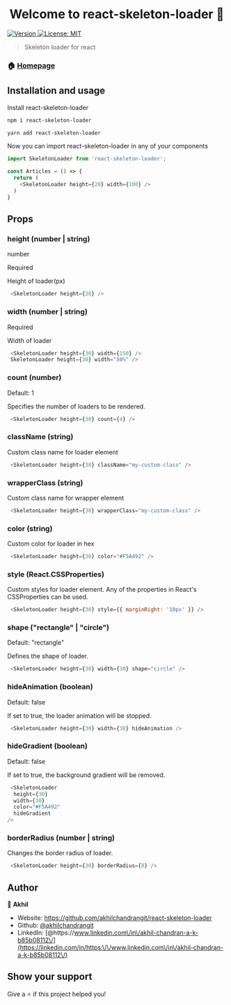 <h1 align="center">Welcome to react-skeleton-loader 👋</h1>
<p>
  <a href="https://www.npmjs.com/package/react-skeleton-loader" target="_blank">
    <img alt="Version" src="https://img.shields.io/npm/v/react-skeleton-loader.svg">
  </a>
  <a href="#" target="_blank">
    <img alt="License: MIT" src="https://img.shields.io/badge/License-MIT-yellow.svg" />
  </a>
</p>

> Skeleton loader for react

### 🏠 [Homepage](https://github.com/akhilchandrangit/react-skeleton-loader)

## Installation and usage

Install react-skeleton-loader 

```sh
npm i react-skeleton-loader
```
```sh
yarn add react-skeleton-loader
```

Now you can import react-skeleton-loader in any of your components

```javascript
import SkeletonLoader from 'react-skeleton-loader';

const Articles = () => {
  return (
    <SkeletonLoader height={20} width={100} />
  )
}
```

## Props
### height (number | string)
number

Required

Height of loader(px)
```javascript
 <SkeletonLoader height={30} />
```
### width (number | string)
Required

Width of loader
```javascript
 <SkeletonLoader height={30} width={150} />
 SkeletonLoader height={30} width="50%" />
```
### count (number)

Default: 1

Specifies the number of loaders to be rendered.
```javascript
 <SkeletonLoader height={30} count={4} />
```
### className (string)

Custom class name for loader element
```javascript
 <SkeletonLoader height={30} className="my-custom-class" />
```

### wrapperClass (string)

Custom class name for wrapper element
```javascript
 <SkeletonLoader height={30} wrapperClass="my-custom-class" />
```

### color (string)

Custom color for loader in hex
```javascript
 <SkeletonLoader height={30} color="#F5A492" />
```

### style (React.CSSProperties)

Custom styles for loader element. Any of the properties in React's CSSProperties can be used.
```javascript
 <SkeletonLoader height={30} style={{ marginRight: '10px' }} />
```

### shape ("rectangle" | "circle")

Default: "rectangle"

Defines the shape of loader.
```javascript
 <SkeletonLoader height={30} width={30} shape="circle" />
```

### hideAnimation (boolean)

Default: false

If set to true, the loader animation will be stopped.
```javascript
 <SkeletonLoader height={30} width={30} hideAnimation />
```

### hideGradient (boolean)

Default: false

If set to true, the background gradient will be removed.
```javascript
 <SkeletonLoader
  height={30}
  width={30}
  color="#F5A492"
  hideGradient
/>
```


### borderRadius (number | string)

Changes the border radius of loader.
```javascript
 <SkeletonLoader height={30} borderRadius={8} />
```

## Author

👤 **Akhil**

* Website: https://github.com/akhilchandrangit/react-skeleton-loader
* Github: [@akhilchandrangit](https://github.com/akhilchandrangit)
* LinkedIn: [@https:\/\/www.linkedin.com\/in\/akhil-chandran-a-k-b85b08112\/](https://linkedin.com/in/https:\/\/www.linkedin.com\/in\/akhil-chandran-a-k-b85b08112\/)

## Show your support

Give a ⭐️ if this project helped you!